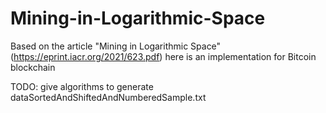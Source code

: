 # Mining-in-Logarithmic-Space
Based on the article "Mining in Logarithmic Space" (https://eprint.iacr.org/2021/623.pdf) here is an implementation for Bitcoin blockchain



TODO: give algorithms to generate dataSortedAndShiftedAndNumberedSample.txt
